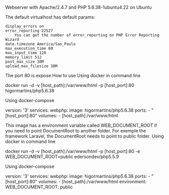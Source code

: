 Webserver with Apache/2.4.7 and PHP 5.6.38-1ubuntu4.22 on Ubuntu

The default virtualhost has default params:

    display_errors on
    error_reporting 22527
        You can get the number of error_reporting on PHP Error Reporting Wizard
    date.timezone America/Sao_Paulo
    max_execution_time 60
    max_input_time 120
    memory_limit 512
    post_max_size 30M
    upload_max_filesize 30M

The port 80 is expose
How to use
Using docker in command line

docker run -d -v [host_path]:/var/www/html -p [host_port]:80 higormartins/php5.6.38

Using docker-compose

version: '3'
services:
  webphp:
    image: higormartins/php5.6.38
    ports:
      - "[host_port]:80"
    volumes:
      - [host_path]:/var/www/html

This image has a environment variable called WEB_DOCUMENT_ROOT if you need to point DocumentRoot to another folder. For exemple the framework Laravel, the DocumentRoot needs to point to public folder.
Using docker in command line

docker run -d -v [host_path]:/var/www/html -p [host_port]:80 -e WEB_DOCUMENT_ROOT=public edersondev/php5.5.9

Using docker-compose

version: '3'
services:
  webphp:
    image: higormartins/php5.6.38
    ports:
      - "[host_port]:80"
    volumes:
      - [host_path]:/var/www/html
    environment:
      WEB_DOCUMENT_ROOT: public

